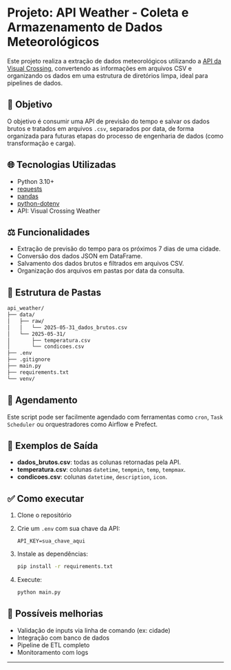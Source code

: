 # Projeto: API Weather - Coleta e Armazenamento de Dados Meteorológicos

Este projeto realiza a extração de dados meteorológicos utilizando a [API da Visual Crossing](https://www.visualcrossing.com/weather-api), convertendo as informações em arquivos CSV e organizando os dados em uma estrutura de diretórios limpa, ideal para pipelines de dados.

## 🔗 Objetivo

O objetivo é consumir uma API de previsão do tempo e salvar os dados brutos e tratados em arquivos `.csv`, separados por data, de forma organizada para futuras etapas do processo de engenharia de dados (como transformação e carga).

## 🌐 Tecnologias Utilizadas

* Python 3.10+
* [requests](https://docs.python-requests.org/en/latest/)
* [pandas](https://pandas.pydata.org/)
* [python-dotenv](https://saurabh-kumar.com/python-dotenv/)
* API: Visual Crossing Weather

## ⚖️ Funcionalidades

* Extração de previsão do tempo para os próximos 7 dias de uma cidade.
* Conversão dos dados JSON em DataFrame.
* Salvamento dos dados brutos e filtrados em arquivos CSV.
* Organização dos arquivos em pastas por data da consulta.

## 📂 Estrutura de Pastas

```bash
api_weather/
├── data/
│   ├── raw/
│   │   └── 2025-05-31_dados_brutos.csv
│   └── 2025-05-31/
│       ├── temperatura.csv
│       └── condicoes.csv
├── .env
├── .gitignore
├── main.py
├── requirements.txt
└── venv/
```

## 📅 Agendamento

Este script pode ser facilmente agendado com ferramentas como `cron`, `Task Scheduler` ou orquestradores como Airflow e Prefect.

## 📁 Exemplos de Saída

* **dados\_brutos.csv**: todas as colunas retornadas pela API.
* **temperatura.csv**: colunas `datetime`, `tempmin`, `temp`, `tempmax`.
* **condicoes.csv**: colunas `datetime`, `description`, `icon`.

## ✅ Como executar

1. Clone o repositório
2. Crie um `.env` com sua chave da API:

   ```env
   API_KEY=sua_chave_aqui
   ```
3. Instale as dependências:

   ```bash
   pip install -r requirements.txt
   ```
4. Execute:

   ```bash
   python main.py
   ```

## 🚀 Possíveis melhorias

* Validação de inputs via linha de comando (ex: cidade)
* Integração com banco de dados
* Pipeline de ETL completo
* Monitoramento com logs

---

